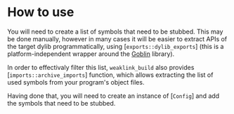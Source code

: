 # How to use
You will need to create a list of symbols that need to be stubbed. This may be done manually, however in many cases it
will be easier to extract APIs of the target dylib programmatically, using [`exports::dylib_exports`]
(this is a platform-independent wrapper around the [Goblin](https://crates.io/crates/goblin) library).

In order to effectivaly filter this list, `weaklink_build` also provides [`imports::archive_imports`]
function, which allows extracting the list of used symbols from your program's object files.

Having done that, you will need to create an instance of [`Config`] and add the symbols that need to be stubbed.
